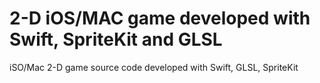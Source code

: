 # 2-D iOS/MAC game developed with Swift, SpriteKit and GLSL 
iSO/Mac 2-D game source code developed with Swift, GLSL, SpriteKit
